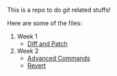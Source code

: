 This is a repo to do *git* related stuffs!

Here are some of the files:
1. Week 1
    - [Diff and Patch](week1/diff_and_patch.md)
2. Week 2
    - [Advanced Commands](week2/advanced_commands.md)
    - [Revert](week2/revert.md)
